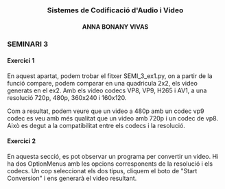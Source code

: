 <h3 align="center">Sistemes de Codificació d'Audio i Video</h3>
<h4 align="center">ANNA BONANY VIVAS</h4>



</div>

### SEMINARI 3 

#### Exercici 1
En aquest apartat, podem trobar el fitxer SEMI_3_ex1.py, on a partir de la funció compare, podem comparar en una quadricula 2x2, els video generats en el ex2. 
Amb els video codecs VP8, VP9, H265 i AV1, a una resolució 720p, 480p, 360x240 i 160x120.

Com a resultat, podem veure que un video a 480p amb un codec vp9 codec es veu amb més qualitat que un video amb 720p i un codec de vp8. 
Això es degut a la compatibilitat entre els codecs i la resolució. 

#### Exercici 2
En aquesta secció, es pot observar un programa per convertir un video. Hi ha dos OptionMenus amb les opcions corresponents de la resolució i els codecs. 
Un cop seleccionat els dos tipus, cliquem el boto de "Start Conversion" i ens generarà el video resultant. 

